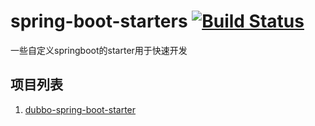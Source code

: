 # spring-boot-starters [![Build Status](https://travis-ci.org/jiangnenghua/spring-boot-starters.svg?branch=master)](https://travis-ci.org/jiangnenghua/spring-boot-starters/)
一些自定义springboot的starter用于快速开发

## 项目列表
1. [dubbo-spring-boot-starter](./dubbo-spring-boot-stater/README.md)
